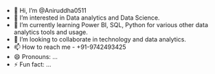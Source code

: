 - 👋 Hi, I’m @Aniruddha0511
- 👀 I’m interested in Data analytics and Data Science.
- 🌱 I’m currently learning Power BI, SQL, Python for various other data analytics tools and usage.
- 💞️ I’m looking to collaborate in technology and data analytics.
- 📫 How to reach me - +91-9742493425
- 😄 Pronouns: ...
- ⚡ Fun fact: ...

<!---
Aniruddha0511/Aniruddha0511 is a ✨ special ✨ repository because its `README.md` (this file) appears on your GitHub profile.
You can click the Preview link to take a look at your changes.
--->
